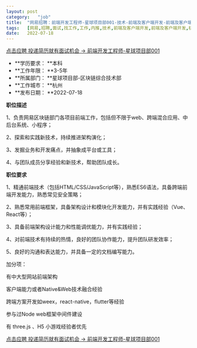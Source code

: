 ```yaml
---
layout:	post
category:	"job"
title:	"网易招聘：前端开发工程师-星球项目部001-技术-前端及客户端开发-前端及客户端开发-杭州本科3-5年"
tags:	[网易,招聘,面试,找工作,工作,内推,技术,前端及客户端开发,前端及客户端开发,杭州,本科,3-5年]
date:	2022-07-18
---
```


[点击应聘 投递简历就有面试机会 ->  前端开发工程师-星球项目部001](http://mobile.bole.netease.com/bole/boleDetail?id=26479&employeeId=346f03c3cda5f04c&key=all)



- **学历要求： **本科
- **工作年限： **3-5年
- **所属部门： **星球项目部-区块链综合技术部
- **工作城市： **杭州
- **发布日期： **2022-07-18



**职位描述**

1、负责网易区块链部门各项目前端工作，包括但不限于web、跨端混合应用、中后台系统、小程序；

2、探索和实践新技术，持续推进架构演化；

3、发掘业务和开发痛点，并抽象成平台或工具；

4、与团队成员分享经验和新技术，帮助团队成长。



**职位要求**

1、精通前端技术（包括HTML/CSS/JavaScript等），熟悉ES6语法，具备跨端前端开发能力，熟悉常见安全策略；

2、熟悉常用前端框架，具备架构设计和模块化开发能力，并有实践经验（Vue、React等）；

3、具备前端架构设计能力和性能调优能力，并有实践经验；

4、对前端技术有持续的热情，良好的团队协作能力，提升团队研发效率；

5、良好的沟通和表达能力，并具备一定的文档编写能力。



加分项：

有中大型网站前端架构

客户端能力或者Native&amp;Web技术融合经验

跨端方案开发如weex，react-native，flutter等经验

参与过Node web框架中间件建设

有 three.js 、H5 小游戏经验者优先



[点击应聘 投递简历就有面试机会 ->  前端开发工程师-星球项目部001](http://mobile.bole.netease.com/bole/boleDetail?id=26479&employeeId=346f03c3cda5f04c&key=all)